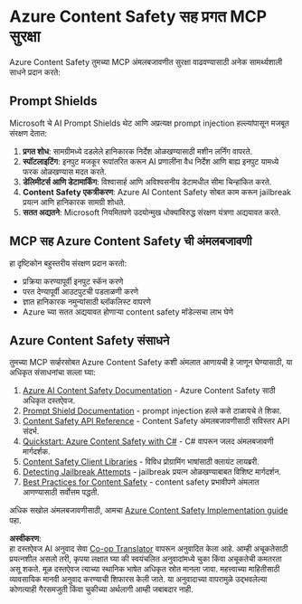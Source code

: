 <!--
CO_OP_TRANSLATOR_METADATA:
{
  "original_hash": "f5300fd1b5e84520d500b2a8f568a1d8",
  "translation_date": "2025-07-17T01:59:15+00:00",
  "source_file": "02-Security/azure-content-safety.md",
  "language_code": "mr"
}
-->
# Azure Content Safety सह प्रगत MCP सुरक्षा

Azure Content Safety तुमच्या MCP अंमलबजावणीत सुरक्षा वाढवण्यासाठी अनेक सामर्थ्यशाली साधने प्रदान करते:

## Prompt Shields

Microsoft चे AI Prompt Shields थेट आणि अप्रत्यक्ष prompt injection हल्ल्यांपासून मजबूत संरक्षण देतात:

1. **प्रगत शोध**: सामग्रीमध्ये दडलेले हानिकारक निर्देश ओळखण्यासाठी मशीन लर्निंग वापरते.
2. **स्पॉटलाइटिंग**: इनपुट मजकूर रूपांतरित करून AI प्रणालींना वैध निर्देश आणि बाह्य इनपुट यामध्ये फरक ओळखण्यास मदत करते.
3. **डेलिमीटर्स आणि डेटामार्किंग**: विश्वासार्ह आणि अविश्वसनीय डेटामधील सीमा चिन्हांकित करते.
4. **Content Safety एकत्रीकरण**: Azure AI Content Safety सोबत काम करून jailbreak प्रयत्न आणि हानिकारक सामग्री शोधते.
5. **सतत अद्यतने**: Microsoft नियमितपणे उदयोन्मुख धोक्यांविरुद्ध संरक्षण यंत्रणा अद्ययावत करते.

## MCP सह Azure Content Safety ची अंमलबजावणी

हा दृष्टिकोन बहुस्तरीय संरक्षण प्रदान करतो:
- प्रक्रिया करण्यापूर्वी इनपुट स्कॅन करणे
- परत देण्यापूर्वी आउटपुटची पडताळणी करणे
- ज्ञात हानिकारक नमुन्यांसाठी ब्लॉकलिस्ट वापरणे
- Azure च्या सतत अद्ययावत होणाऱ्या content safety मॉडेल्सचा लाभ घेणे

## Azure Content Safety संसाधने

तुमच्या MCP सर्व्हरसोबत Azure Content Safety कशी अंमलात आणायची हे जाणून घेण्यासाठी, या अधिकृत संसाधनांचा सल्ला घ्या:

1. [Azure AI Content Safety Documentation](https://learn.microsoft.com/azure/ai-services/content-safety/) - Azure Content Safety साठी अधिकृत दस्तऐवज.
2. [Prompt Shield Documentation](https://learn.microsoft.com/azure/ai-services/content-safety/concepts/prompt-shield) - prompt injection हल्ले कसे टाळायचे ते शिका.
3. [Content Safety API Reference](https://learn.microsoft.com/rest/api/contentsafety/) - Content Safety अंमलबजावणीसाठी सविस्तर API संदर्भ.
4. [Quickstart: Azure Content Safety with C#](https://learn.microsoft.com/azure/ai-services/content-safety/quickstart-csharp) - C# वापरून जलद अंमलबजावणी मार्गदर्शक.
5. [Content Safety Client Libraries](https://learn.microsoft.com/azure/ai-services/content-safety/quickstart-client-libraries-rest-api) - विविध प्रोग्रामिंग भाषांसाठी क्लायंट लायब्ररी.
6. [Detecting Jailbreak Attempts](https://learn.microsoft.com/azure/ai-services/content-safety/concepts/jailbreak-detection) - jailbreak प्रयत्न ओळखण्याबाबत विशिष्ट मार्गदर्शन.
7. [Best Practices for Content Safety](https://learn.microsoft.com/azure/ai-services/content-safety/concepts/best-practices) - content safety प्रभावीपणे अंमलात आणण्यासाठी सर्वोत्तम पद्धती.

अधिक सखोल अंमलबजावणीसाठी, आमचा [Azure Content Safety Implementation guide](./azure-content-safety-implementation.md) पहा.

**अस्वीकरण**:  
हा दस्तऐवज AI अनुवाद सेवा [Co-op Translator](https://github.com/Azure/co-op-translator) वापरून अनुवादित केला आहे. आम्ही अचूकतेसाठी प्रयत्नशील असलो तरी, कृपया लक्षात घ्या की स्वयंचलित अनुवादांमध्ये चुका किंवा अचूकतेची कमतरता असू शकते. मूळ दस्तऐवज त्याच्या स्थानिक भाषेत अधिकृत स्रोत मानला जावा. महत्त्वाच्या माहितीसाठी व्यावसायिक मानवी अनुवाद करण्याची शिफारस केली जाते. या अनुवादाच्या वापरामुळे उद्भवलेल्या कोणत्याही गैरसमजुती किंवा चुकीच्या अर्थलागी आम्ही जबाबदार नाही.